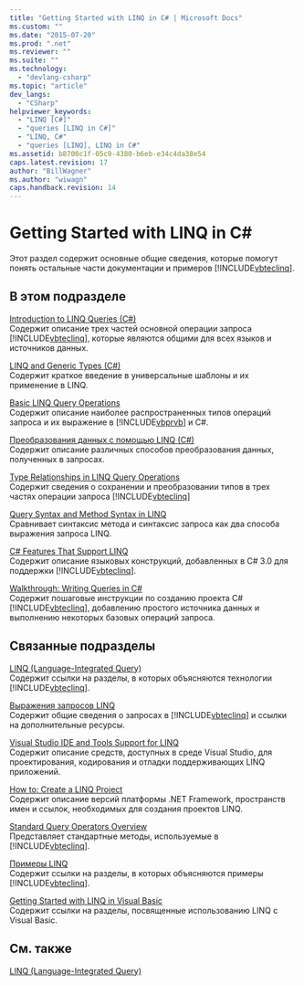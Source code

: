```yaml
---
title: "Getting Started with LINQ in C# | Microsoft Docs"
ms.custom: ""
ms.date: "2015-07-20"
ms.prod: ".net"
ms.reviewer: ""
ms.suite: ""
ms.technology: 
  - "devlang-csharp"
ms.topic: "article"
dev_langs: 
  - "CSharp"
helpviewer_keywords: 
  - "LINQ [C#]"
  - "queries [LINQ in C#]"
  - "LINQ, C#"
  - "queries [LINQ], LINQ in C#"
ms.assetid: b8700c1f-05c9-4380-b6eb-e34c4da38e54
caps.latest.revision: 17
author: "BillWagner"
ms.author: "wiwagn"
caps.handback.revision: 14
---
```

# Getting Started with LINQ in C# #
Этот раздел содержит основные общие сведения, которые помогут понять остальные части документации и примеров [!INCLUDE[vbteclinq](../../../../csharp/includes/vbteclinq-md.md)].  
  
## В этом подразделе  
 [Introduction to LINQ Queries \(C\#\)](../../../../csharp/programming-guide/concepts/linq/introduction-to-linq-queries.md)  
 Содержит описание трех частей основной операции запроса [!INCLUDE[vbteclinq](../../../../csharp/includes/vbteclinq-md.md)], которые являются общими для всех языков и источников данных.  
  
 [LINQ and Generic Types \(C\#\)](../../../../csharp/programming-guide/concepts/linq/linq-and-generic-types.md)  
 Содержит краткое введение в универсальные шаблоны и их применение в LINQ.  
  
 [Basic LINQ Query Operations](../../../../csharp/programming-guide/concepts/linq/basic-linq-query-operations.md)  
 Содержит описание наиболее распространенных типов операций запроса и их выражение в [!INCLUDE[vbprvb](../../../../csharp/programming-guide/concepts/linq/includes/vbprvb-md.md)] и C\#.  
  
 [Преобразования данных с помощью LINQ \(C\#\)](../../../../csharp/programming-guide/concepts/linq/data-transformations-with-linq.md)  
 Содержит описание различных способов преобразования данных, полученных в запросах.  
  
 [Type Relationships in LINQ Query Operations](../../../../csharp/programming-guide/concepts/linq/type-relationships-in-linq-query-operations.md)  
 Содержит сведения о сохранении и преобразовании типов в трех частях операции запроса [!INCLUDE[vbteclinq](../../../../csharp/includes/vbteclinq-md.md)]  
  
 [Query Syntax and Method Syntax in LINQ](../../../../csharp/programming-guide/concepts/linq/query-syntax-and-method-syntax-in-linq.md)  
 Сравнивает синтаксис метода и синтаксис запроса как два способа выражения запроса LINQ.  
  
 [C\# Features That Support LINQ](../../../../csharp/programming-guide/concepts/linq/features-that-support-linq.md)  
 Содержит описание языковых конструкций, добавленных в C\# 3.0 для поддержки [!INCLUDE[vbteclinq](../../../../csharp/includes/vbteclinq-md.md)].  
  
 [Walkthrough: Writing Queries in C\#](../../../../csharp/programming-guide/concepts/linq/walkthrough-writing-queries-linq.md)  
 Содержит пошаговые инструкции по созданию проекта C\# [!INCLUDE[vbteclinq](../../../../csharp/includes/vbteclinq-md.md)], добавлению простого источника данных и выполнению некоторых базовых операций запроса.  
  
## Связанные подразделы  
 [LINQ \(Language\-Integrated Query\)](../Topic/LINQ%20\(Language-Integrated%20Query\).md)  
 Содержит ссылки на разделы, в которых объясняются технологии [!INCLUDE[vbteclinq](../../../../csharp/includes/vbteclinq-md.md)].  
  
 [Выражения запросов LINQ](../../../../csharp/programming-guide/linq-query-expressions/index.md)  
 Содержит общие сведения о запросах в [!INCLUDE[vbteclinq](../../../../csharp/includes/vbteclinq-md.md)] и ссылки на дополнительные ресурсы.  
  
 [Visual Studio IDE and Tools Support for LINQ](../../../../visual-basic/programming-guide/concepts/linq/visual-studio-ide-and-tools-support-for-linq.md)  
 Содержит описание средств, доступных в среде Visual Studio, для проектирования, кодирования и отладки поддерживающих LINQ приложений.  
  
 [How to: Create a LINQ Project](../Topic/How%20to:%20Create%20a%20LINQ%20Project.md)  
 Содержит описание версий платформы .NET Framework, пространств имен и ссылок, необходимых для создания проектов LINQ.  
  
 [Standard Query Operators Overview](../../../../visual-basic/programming-guide/concepts/linq/standard-query-operators-overview.md)  
 Представляет стандартные методы, используемые в [!INCLUDE[vbteclinq](../../../../csharp/includes/vbteclinq-md.md)].  
  
 [Примеры LINQ](../Topic/LINQ%20Samples.md)  
 Содержит ссылки на разделы, в которых объясняются примеры [!INCLUDE[vbteclinq](../../../../csharp/includes/vbteclinq-md.md)].  
  
 [Getting Started with LINQ in Visual Basic](../../../../visual-basic/programming-guide/concepts/linq/getting-started-with-linq.md)  
 Содержит ссылки на разделы, посвященные использованию LINQ с Visual Basic.  
  
## См. также  
 [LINQ \(Language\-Integrated Query\)](../Topic/LINQ%20\(Language-Integrated%20Query\).md)